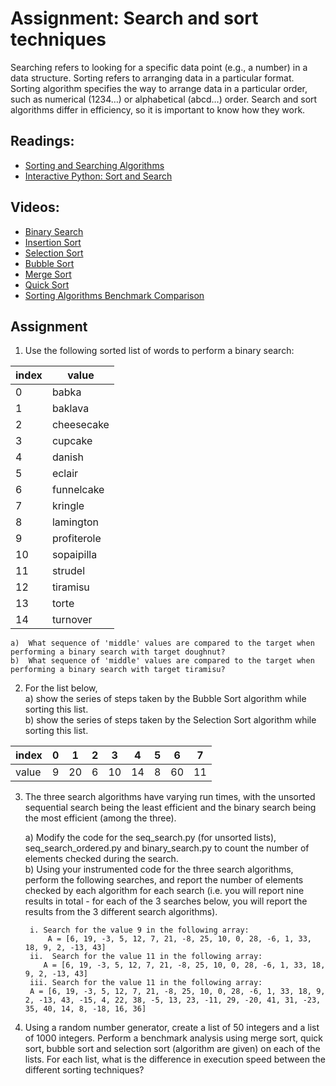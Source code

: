 # Assignment:  Search and sort techniques

Searching refers to looking for a specific data point (e.g., a number) in a data structure. Sorting refers to arranging data in a particular format. Sorting algorithm specifies the way to arrange data in a particular order, such as numerical (1234…) or alphabetical (abcd…) order. Search and sort algorithms differ in efficiency, so it is important to know how they work.

## Readings:
- [Sorting and Searching Algorithms](https://python-textbok.readthedocs.io/en/1.0/Sorting_and_Searching_Algorithms.html)
- [Interactive Python: Sort and Search](http://interactivepython.org/courselib/static/pythonds/SortSearch/toctree.html)

## Videos:
- [Binary Search](https://youtu.be/IcK2Qyk3cUs)
- [Insertion Sort](https://youtu.be/Nkw6Jg_Gi4w)
- [Selection Sort](https://youtu.be/mI3KgJy_d7Y)
- [Bubble Sort](https://youtu.be/YHm_4bVOe1s)
- [Merge Sort](https://youtu.be/Nso25TkBsYI)
- [Quick Sort](https://youtu.be/CB_NCoxzQnk)
- [Sorting Algorithms Benchmark Comparison](https://youtu.be/bJ0aERNrErA)

## Assignment
1.	Use the following sorted list of words to perform a binary search:

| index |	value |
| --- | --- |
| 0 |	babka |
| 1 | baklava |
| 2 | cheesecake |
| 3 | cupcake |
| 4 | danish |
| 5 | eclair |
| 6 | funnelcake |
| 7 | kringle |
| 8 | lamington |
| 9 | profiterole |
| 10 | sopaipilla |
| 11 | strudel |
| 12 | tiramisu |
| 13 | torte |
| 14 | turnover |


    a) 	What sequence of 'middle' values are compared to the target when performing a binary search with target doughnut?  
    b)	What sequence of 'middle' values are compared to the target when performing a binary search with target tiramisu?  

2. For the list below,  
    a) show the series of steps taken by the Bubble Sort algorithm while sorting this list.  
    b) show the series of steps taken by the Selection Sort algorithm while sorting this list.  


| index | 0 |	1 |	2 | 3 |	4 |	5 |	6 |	7 |
| --- | --- | --- | --- | --- | --- | --- | --- | --- |
| value | 9 |	20 |	6 |	10 |	14 |	8 |	60 | 11 |



3. The three search algorithms have varying run times, with the unsorted sequential search being the least efficient and the binary search being the most efficient (among the three).

    a)	Modify the code for the seq_search.py (for unsorted lists), seq_search_ordered.py and binary_search.py to count the number of elements checked during the search.  
    b)	Using your instrumented code for the three search algorithms, perform the following searches, and report the number of elements checked by each algorithm for each search (i.e. you will report nine results in total - for each of the 3 searches below, you will report the results from the 3 different search algorithms).  

        i. Search for the value 9 in the following array:  
           	A = [6, 19, -3, 5, 12, 7, 21, -8, 25, 10, 0, 28, -6, 1, 33, 18, 9, 2, -13, 43]
        ii.  Search for the value 11 in the following array:  
           A = [6, 19, -3, 5, 12, 7, 21, -8, 25, 10, 0, 28, -6, 1, 33, 18, 9, 2, -13, 43]
        iii. Search for the value 11 in the following array:  
        A = [6, 19, -3, 5, 12, 7, 21, -8, 25, 10, 0, 28, -6, 1, 33, 18, 9, 2, -13, 43, -15, 4, 22, 38, -5, 13, 23, -11, 29, -20, 41, 31, -23, 35, 40, 14, 8, -18, 16, 36]

4. Using a random number generator, create a list of 50 integers and a list of 1000 integers. Perform a benchmark analysis using merge sort, quick sort, bubble sort and selection sort (algorithm are given) on each of the lists. For each list, what is the difference in execution speed between the different sorting techniques?
